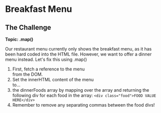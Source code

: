 # Breakfast Menu

## The Challenge

**Topic: .map()**

Our restaurant menu currently only shows the breakfast menu, 
as it has been hard coded into the HTML file. However, we want 
to offer a dinner menu instead. Let's fix this using .map()

1. First, fetch a reference to the menu <section> from the DOM. 
2. Set the innerHTML content of the menu <section> to...
3. the dinnerFoods array by mapping over the array and returning 
the following div for each food in the array: 
`<div class="food">FOOD VALUE HERE</div>` 
4. Remember to remove any separating commas between the food divs!
